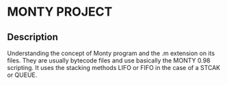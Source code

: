 # MONTY PROJECT

## Description 

Understanding the concept of Monty program and the .m extension on its files. They are usually bytecode files and use basically the MONTY 0.98 scripting. It uses the stacking methods LIFO or FIFO in the case of a STCAK or QUEUE. 



